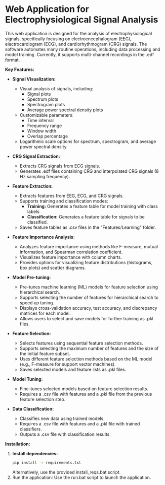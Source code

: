 # Web Application for Electrophysiological Signal Analysis

This web application is designed for the analysis of electrophysiological signals, specifically focusing on electroencephalogram (EEG), electrocardiogram (ECG), and cardiorhythmogram (CRG) signals. The software automates many routine operations, including data processing and model training.
Currently, it supports multi-channel recordings in the .edf format.

**Key Features:**

* **Signal Visualization:** 
    * Visual analysis of signals, including:
        * Signal plots
        * Spectrum plots
        * Spectrogram plots
        * Average power spectral density plots
    * Customizable parameters:
        * Time interval
        * Frequency range
        * Window width
        * Overlap percentage
    * Logarithmic scale options for spectrum, spectrogram, and average power spectral density. 

* **CRG Signal Extraction:** 
    * Extracts CRG signals from ECG signals.
    * Generates .edf files containing CRG and interpolated CRG signals (8 Hz sampling frequency).

* **Feature Extraction:** 
    * Extracts features from EEG, ECG, and CRG signals.
    * Supports training and classification modes:
        * **Training:** Generates a feature table for model training with class labels.
        * **Classification:** Generates a feature table for signals to be classified.
    * Saves feature tables as .csv files in the "Features/Learning" folder.

* **Feature Importance Analysis:** 
    * Analyzes feature importance using methods like F-measure, mutual information, and Spearman correlation coefficient.
    * Visualizes feature importance with column charts.
    * Provides options for visualizing feature distributions (histograms, box plots) and scatter diagrams.

* **Model Pre-tuning:** 
    * Pre-tunes machine learning (ML) models for feature selection using hierarchical search.
    * Supports selecting the number of features for hierarchical search to speed up tuning.
    * Displays cross-validation accuracy, test accuracy, and discrepancy matrices for each model.
    * Allows users to select and save models for further training as .pkl files.

* **Feature Selection:** 
    * Selects features using sequential feature selection methods.
    * Supports selecting the maximum number of features and the size of the initial feature subset.
    * Uses different feature selection methods based on the ML model (e.g., F-measure for support vector machines).
    * Saves selected models and feature lists as .pkl files.

* **Model Tuning:** 
    * Fine-tunes selected models based on feature selection results.
    * Requires a .csv file with features and a .pkl file from the previous feature selection step.

* **Data Classification:** 
    * Classifies new data using trained models.
    * Requires a .csv file with features and a .pkl file with trained classifiers.
    * Outputs a .csv file with classification results.

**Installation:**

1. **Install dependencies:**
   ```bash
   pip install -r requirements.txt
   ```
   Alternatively, use the provided install_reqs.bat script.
2. Run the application: Use the run.bat script to launch the application.
